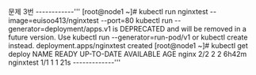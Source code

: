 문제 3번 ------------''' [root@node1 ~]# kubectl run nginxtest --image=euisoo413/nginxtest --port=80 kubectl run --generator=deployment/apps.v1 is DEPRECATED and will be removed in a future version. Use kubectl run --generator=run-pod/v1 or kubectl create instead. deployment.apps/nginxtest created [root@node1 ~]# kubectl get deploy NAME READY UP-TO-DATE AVAILABLE AGE nginx 2/2 2 2 6h42m nginxtest 1/1 1 1 21s -------------'''
